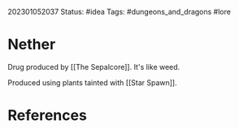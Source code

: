 202301052037
Status: #idea
Tags: #dungeons_and_dragons #lore  

# Nether
Drug produced by [[The Sepalcore]]. It's like weed.

Produced using plants tainted with [[Star Spawn]].

# References

